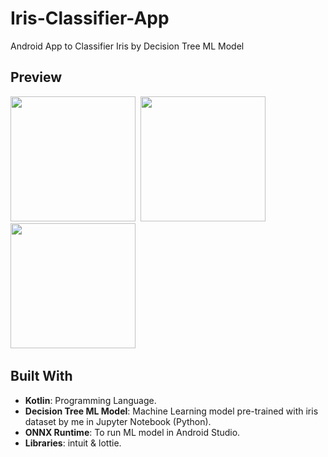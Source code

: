 # Iris-Classifier-App
Android App to Classifier Iris by Decision Tree ML Model

## Preview
<img src="https://github.com/samehesmael277/Iris-Classifier-App/assets/91541580/d7947f6d-5917-4569-bdbb-8c354c6cf7e8" width="200">&nbsp;
<img src="https://github.com/samehesmael277/Iris-Classifier-App/assets/91541580/c9c27d03-8bf5-4265-8e44-6b2593f87d0d" width="200">&nbsp;
<img src="https://github.com/samehesmael277/Iris-Classifier-App/assets/91541580/b3269588-6537-4667-b09f-a4b85fb31b74" width="200">&nbsp;

## Built With

- **Kotlin**: Programming Language.
- **Decision Tree ML Model**: Machine Learning model pre-trained with iris dataset by me in Jupyter Notebook (Python).
- **ONNX Runtime**: To run ML model in Android Studio.
- **Libraries**: intuit & lottie.
